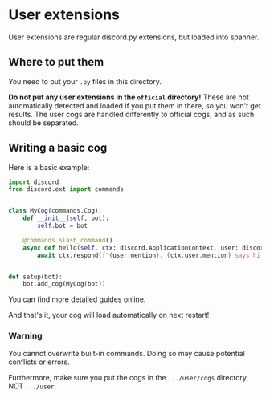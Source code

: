 # User extensions
User extensions are regular discord.py extensions, but loaded into spanner.

## Where to put them
You need to put your `.py` files in this directory.

**Do not put any user extensions in the `official` directory!**
These are not automatically detected and loaded if you put them
in there, so you won't get results. The user cogs are
handled differently to official cogs, and as such should be separated.

## Writing a basic cog
Here is a basic example:

```python
import discord
from discord.ext import commands


class MyCog(commands.Cog):
    def __init__(self, bot):
        self.bot = bot

    @commands.slash_command()
    async def hello(self, ctx: discord.ApplicationContext, user: discord.User):
        await ctx.respond(f"{user.mention}, {ctx.user.mention} says hi!")


def setup(bot):
    bot.add_cog(MyCog(bot))
```
You can find more detailed guides online.

And that's it, your cog will load automatically on next restart!

### Warning
You cannot overwrite built-in commands. Doing so may cause potential conflicts or errors.

Furthermore, make sure you put the cogs in the `.../user/cogs` directory, NOT `.../user`.
